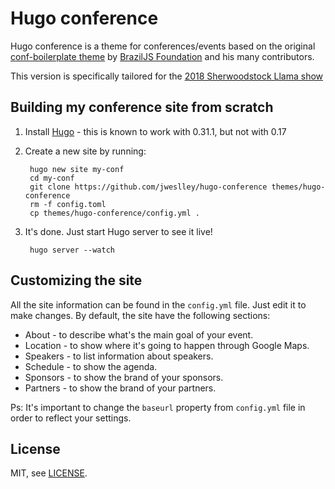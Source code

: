 # Hugo conference

Hugo conference is a theme for conferences/events based on the original [conf-boilerplate theme](https://github.com/braziljs/conf-boilerplate/) by [BrazilJS Foundation](http://braziljs.org/) and his many contributors.

This version is specifically tailored for the [2018 Sherwoodstock Llama show](https://sherwoodstock.com)

## Building my conference site from scratch

1. Install [Hugo](https://gohugo.io) - this is known to work with 0.31.1, but not with 0.17
2. Create a new site by running:

        hugo new site my-conf
        cd my-conf
        git clone https://github.com/jweslley/hugo-conference themes/hugo-conference
        rm -f config.toml
        cp themes/hugo-conference/config.yml .

3. It's done. Just start Hugo server to see it live!

        hugo server --watch


## Customizing the site

All the site information can be found in the `config.yml` file. Just edit it to make changes.
By default, the site have the following sections:

- About - to describe what's the main goal of your event.
- Location - to show where it's going to happen through Google Maps.
- Speakers - to list information about speakers.
- Schedule - to show the agenda.
- Sponsors - to show the brand of your sponsors.
- Partners - to show the brand of your partners.

Ps: It's important to change the `baseurl` property from `config.yml` file in order to reflect your settings.

## License

MIT, see [LICENSE](https://github.com/sherwoodstock/hugo-conference/blob/master/LICENSE).

